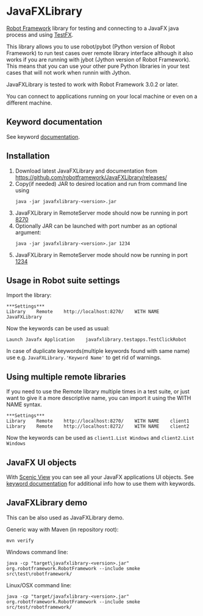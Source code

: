 # JavaFXLibrary

[Robot Framework](http://robotframework.org) library for testing and connecting to a JavaFX java process and using [TestFX](https://github.com/TestFX/TestFX).

This library allows you to use robot/pybot (Python version of Robot Framework) to run test cases over remote library interface although it also works if you are running with jybot (Jython version of Robot Framework). This means that you can use your other pure Python libraries in your test cases that will not work when runnin with Jython.

JavaFXLibrary is tested to work with Robot Framework 3.0.2 or later.

You can connect to applications running on your local machine or even on a different machine.


## Keyword documentation
See keyword [documentation](https://eficode.github.io/JavaFXLibrary/javafxlibrary.html).

## Installation

1. Download latest JavaFXLibrary and documentation from https://github.com/robotframework/JavaFXLibrary/releases/
2. Copy(if needed) JAR to desired location and run from command line using
    ```
    java -jar javafxlibrary-<version>.jar

    ```
3. JavaFXLibrary in RemoteServer mode should now be running in port [8270](http://localhost:8270)
4. Optionally JAR can be launched with port number as an optional argument:
    ```
    java -jar javafxlibrary-<version>.jar 1234
    ```
5. JavaFXLibrary in RemoteServer mode should now be running in port [1234](http://localhost:1234)

## Usage in Robot suite settings

Import the library:
```
***Settings***
Library    Remote    http://localhost:8270/    WITH NAME    JavaFXLibrary
```
Now the keywords can be used as usual:
```
Launch Javafx Application    javafxlibrary.testapps.TestClickRobot
```

In case of duplicate keywords(multiple keywords found with same name) use e.g. `JavaFXLibrary.'Keyword Name'` to get rid of warnings.

## Using multiple remote libraries

If you need to use the Remote library multiple times in a test suite, or just want to give it a more descriptive name, you can import it using the WITH NAME syntax.
```
***Settings***
Library    Remote    http://localhost:8270/    WITH NAME    client1
Library    Remote    http://localhost:8272/    WITH NAME    client2
```

Now the keywords can be used as `client1.List Windows` and `client2.List Windows`

## JavaFX UI objects

With [Scenic View](http://fxexperience.com/scenic-view/) you can see all your JavaFX applications UI objects.
See [keyword documentation](#keyword-documentation) for additional info how to use them with keywords.

## JavaFXLibrary demo

This can be also used as JavaFXLibrary demo.

Generic way with Maven (in repository root):
```
mvn verify
```

Windows command line:
```
java -cp "target\javafxlibrary-<version>.jar"  org.robotframework.RobotFramework --include smoke src\test\robotframework/
```

Linux/OSX command line:
```
java -cp "target/javafxlibrary-<version>.jar"  org.robotframework.RobotFramework --include smoke src/test/robotframework/

```
